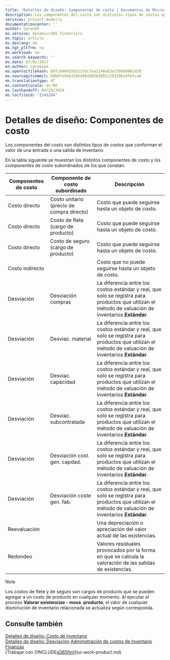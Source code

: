 ```yaml
---
title: 'Detalles de diseño: Componentes de costo | Documentos de Microsoft'
description: Los componentes del costo son distintos tipos de costos que conforman el valor de una entrada o una salida de inventario.
services: project-madeira
documentationcenter: ''
author: SorenGP
ms.service: dynamics365-financials
ms.topic: article
ms.devlang: na
ms.tgt_pltfrm: na
ms.workload: na
ms.search.keywords: ''
ms.date: 07/01/2017
ms.author: sgroespe
ms.openlocfilehash: 697c040915b5117dc7aa2140a63e57b60090cd20
ms.sourcegitcommit: 60b87e5eb32bb408dd65b9855c29159b1dfbfca8
ms.translationtype: HT
ms.contentlocale: es-MX
ms.lasthandoff: 04/29/2019
ms.locfileid: "1243264"
---
```

# <a name="design-details-cost-components"></a>Detalles de diseño: Componentes de costo
Los componentes del costo son distintos tipos de costos que conforman el valor de una entrada o una salida de inventario.  

 En la tabla siguiente se muestran los distintos componentes de costo y los componentes de costo subordinados de los que constan.  

|Componentes de costo|Componente de costo subordinado|Descripción|  
|--------------------|--------------------------------|---------------------------------------|  
|Costo directo|Costo unitario (precio de compra directo)|Costo que puede seguirse hasta un objeto de costo.|  
|Costo directo|Costo de flete (cargo de producto)|Costo que puede seguirse hasta un objeto de costo.|  
|Costo directo|Costo de seguro (cargo de producto)|Costo que puede seguirse hasta un objeto de costo.|  
|Costo indirecto||Costo que no puede seguirse hasta un objeto de costo.|  
|Desviación|Desviación compras|La diferencia entre los costos estándar y real, que solo se registra para productos que utilizan el método de valuación de inventarios **Estándar**.|  
|Desviación|Desviac. material|La diferencia entre los costos estándar y real, que solo se registra para productos que utilizan el método de valuación de inventarios **Estándar**.|  
|Desviación|Desviac. capacidad|La diferencia entre los costos estándar y real, que solo se registra para productos que utilizan el método de valuación de inventarios **Estándar**.|  
|Desviación|Desviac. subcontratada|La diferencia entre los costos estándar y real, que solo se registra para productos que utilizan el método de valuación de inventarios **Estándar**.|  
|Desviación|Desviación cost. gen. capdad.|La diferencia entre los costos estándar y real, que solo se registra para productos que utilizan el método de valuación de inventarios **Estándar**.|  
|Desviación|Desviación coste gen. fab.|La diferencia entre los costos estándar y real, que solo se registra para productos que utilizan el método de valuación de inventarios **Estándar**.|  
|Reevaluación||Una depreciación o apreciación del valor actual de las existencias.|  
|Redondeo||Valores residuales provocados por la forma en que se calcula la valoración de las salidas de existencias.|  

> [!NOTE]  
>  Los costos de flete y de seguro son cargos de producto que se pueden agregar a un costo de producto en cualquier momento. Al ejecutar el proceso **Valorar existencias - movs. producto**, el valor de cualquier disminución de inventario relacionada se actualiza según corresponda.  

## <a name="see-also"></a>Consulte también  
 [Detalles de diseño: Costo de inventario](design-details-inventory-costing.md)   
 [Detalles de diseño: Desviación](design-details-variance.md) [Administración de costos de inventario](finance-manage-inventory-costs.md)  
 [Finanzas](finance.md)  
 [Trabajar con [!INCLUDE[d365fin](includes/d365fin_md.md)]](ui-work-product.md)  
